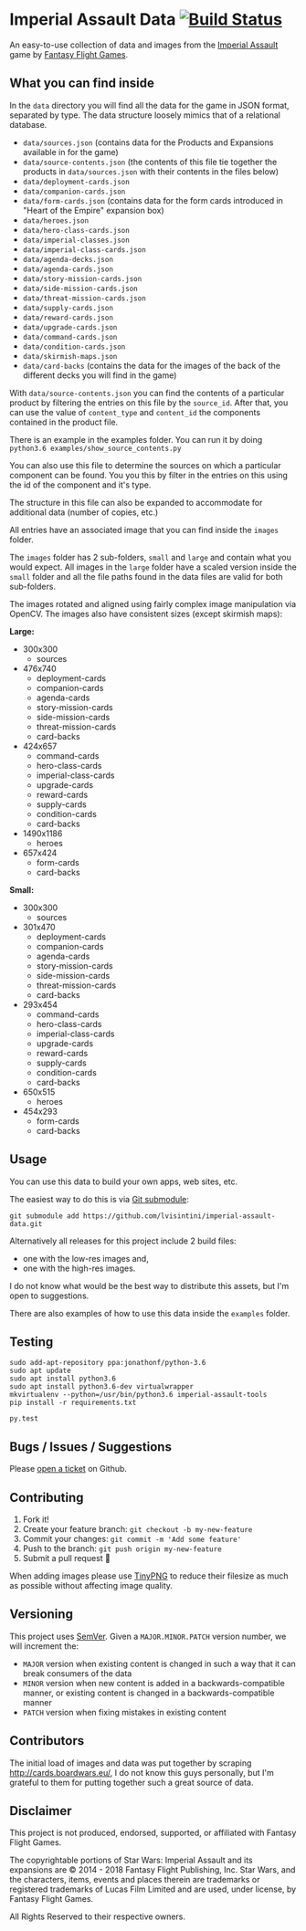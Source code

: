 # Imperial Assault Data [![Build Status](https://travis-ci.org/lvisintini/imperial-assault-data.svg?branch=master)](https://travis-ci.org/lvisintini/imperial-assault-data)

An easy-to-use collection of data and images from the [Imperial Assault](https://www.fantasyflightgames.com/en/products/star-wars-imperial-assault/) game by [Fantasy Flight Games](https://www.fantasyflightgames.com).

## What you can find inside

In the `data` directory you will find all the data for the game in JSON format, separated by type.
The data structure loosely mimics that of a relational database.

 - `data/sources.json` (contains data for the Products and Expansions available in for the game)
 - `data/source-contents.json` (the contents of this file tie together the products in `data/sources.json` with their contents in the files below)
 - `data/deployment-cards.json`
 - `data/companion-cards.json`
 - `data/form-cards.json` (contains data for the form cards introduced in "Heart of the Empire" expansion box)
 - `data/heroes.json`
 - `data/hero-class-cards.json`
 - `data/imperial-classes.json`
 - `data/imperial-class-cards.json`
 - `data/agenda-decks.json`
 - `data/agenda-cards.json`
 - `data/story-mission-cards.json`
 - `data/side-mission-cards.json`
 - `data/threat-mission-cards.json`
 - `data/supply-cards.json`
 - `data/reward-cards.json`
 - `data/upgrade-cards.json`
 - `data/command-cards.json`
 - `data/condition-cards.json`
 - `data/skirmish-maps.json`
 - `data/card-backs` (contains the data for the images of the back of the different decks you will find in the game)


With `data/source-contents.json` you can find the contents of a particular product by filtering the entries on this file by the `source_id`.
After that, you can use the value of `content_type` and `content_id` the components contained in the product file.

There is an example in the examples folder. You can run it by doing `python3.6 examples/show_source_contents.py`

You can also use this file to determine the sources on which a particular component can be found.
You you this by filter in the entries on this using the id of the component and it's type.

The structure in this file can also be expanded to accommodate for additional data (number of copies, etc.)

All entries have an associated image that you can find inside the `images` folder.

The `images` folder has 2 sub-folders, `small` and `large` and contain what you would expect.
All images in the `large` folder have a scaled version inside the `small` folder and all the file paths found in the
data files are valid for both sub-folders.

The images rotated and aligned using fairly complex image manipulation via OpenCV.
The images also have consistent sizes (except skirmish maps):

**Large:**
 - 300x300
    - sources
 - 476x740
    - deployment-cards
    - companion-cards
    - agenda-cards
    - story-mission-cards
    - side-mission-cards
    - threat-mission-cards
    - card-backs
 - 424x657
    - command-cards
    - hero-class-cards
    - imperial-class-cards
    - upgrade-cards
    - reward-cards
    - supply-cards
    - condition-cards
    - card-backs
 - 1490x1186
    - heroes
 - 657x424
    - form-cards
    - card-backs


**Small:**
 - 300x300
    - sources
 - 301x470
    - deployment-cards
    - companion-cards
    - agenda-cards
    - story-mission-cards
    - side-mission-cards
    - threat-mission-cards
    - card-backs
 - 293x454
    - command-cards
    - hero-class-cards
    - imperial-class-cards
    - upgrade-cards
    - reward-cards
    - supply-cards
    - condition-cards
    - card-backs
 - 650x515
    - heroes
 - 454x293
    - form-cards
    - card-backs


## Usage

You can use this data to build your own apps, web sites, etc.

The easiest way to do this is via [Git submodule](https://git-scm.com/book/en/v2/Git-Tools-Submodules#Starting-with-Submodules):
```
git submodule add https://github.com/lvisintini/imperial-assault-data.git
```

Alternatively all releases for this project include 2 build files:
 - one with the low-res images and,
 - one with the high-res images.

I do not know what would be the best way to distribute this assets, but I'm open to suggestions.

There are also examples of how to use this data inside the `examples` folder.

## Testing

```
sudo add-apt-repository ppa:jonathonf/python-3.6
sudo apt update
sudo apt install python3.6
sudo apt install python3.6-dev virtualwrapper
mkvirtualenv --python=/usr/bin/python3.6 imperial-assault-tools
pip install -r requirements.txt

py.test
```

## Bugs / Issues / Suggestions

Please [open a ticket](https://github.com/lvisintini/imperial-assault-data/issues/new) on Github.

## Contributing

1. Fork it!
2. Create your feature branch: `git checkout -b my-new-feature`
3. Commit your changes: `git commit -m 'Add some feature'`
4. Push to the branch: `git push origin my-new-feature`
5. Submit a pull request :tada:

When adding images please use [TinyPNG](https://tinypng.com/) to reduce their filesize as much as possible without affecting image quality.

## Versioning

This project uses [SemVer](http://semver.org/). Given a `MAJOR.MINOR.PATCH` version number, we will increment the:
- `MAJOR` version when existing content is changed in such a way that it can break consumers of the data
- `MINOR` version when new content is added in a backwards-compatible manner, or existing content is changed in a backwards-compatible manner
- `PATCH` version when fixing mistakes in existing content


## Contributors

The initial load of images and data was put together by scraping http://cards.boardwars.eu/, I do not know this guys
personally, but I'm grateful to them for putting together such a great source of data.


## Disclaimer

This project is not produced, endorsed, supported, or affiliated with Fantasy Flight Games.

The copyrightable portions of Star Wars: Imperial Assault and its expansions are © 2014 - 2018 Fantasy Flight Publishing, Inc. Star Wars, and the characters, items, events and places therein are trademarks or registered trademarks of Lucas Film Limited and are used, under license, by Fantasy Flight Games.

All Rights Reserved to their respective owners.